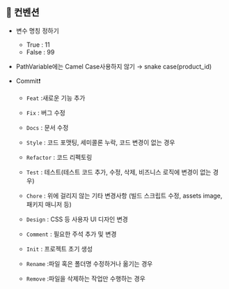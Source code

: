 ## 📌 컨벤션
- 변수 명칭 정하기 
  - True : 11
  - False : 99

- PathVariable에는 Camel Case사용하지 않기 → snake case(product_id)

- Commit❗

  - `Feat` :새로운 기능 추가

  - `Fix` : 버그 수정

  - `Docs` : 문서 수정

  - `Style` : 코드 포맷팅, 세미콜론 누락, 코드 변경이 없는 경우

  - `Refactor` : 코드 리펙토링

  - `Test` : 테스트(테스트 코드 추가, 수정, 삭제, 비즈니스 로직에 변경이 없는 경우)

  - `Chore` : 위에 걸리지 않는 기타 변경사항 (빌드 스크립트 수정, assets image, 패키지 매니저 등)

  - `Design` : CSS 등 사용자 UI 디자인 변경

  - `Comment` : 필요한 주석 추가 및 변경

  - `Init` : 프로젝트 초기 생성

  - `Rename` :파일 혹은 폴더명 수정하거나 옮기는 경우

  - `Remove` :파일을 삭제하는 작업만 수행하는 경우
